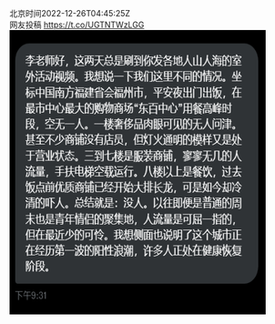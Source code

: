 北京时间2022-12-26T04:45:25Z<br>网友投稿 https://t.co/UGTNTWzLGG<br><img src='/temp/image/2022/n-Month-12/1607115318731722754_0.jpg' width='450' height='500'><br><br>